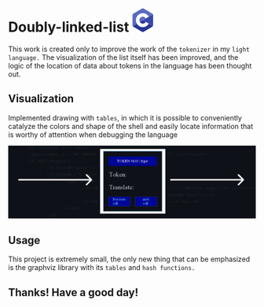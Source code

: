 # Doubly-linked-list ![c](https://raw.githubusercontent.com/Mchl-krpch/Doubly-linked-list/7eeab6f1e36e352cbdbf587e8de2a8befba8199f/viz/c.svg)
This work is created only to improve the work of the `tokenizer` in my `light language.` The visualization of the list itself has been improved, and the logic of the location of data about tokens in the language has been thought out.

## Visualization
Implemented drawing with `tables`, in which it is possible to conveniently catalyze the colors and shape of the shell and easily locate information that is worthy of attention when debugging the language

![sample](https://raw.githubusercontent.com/Mchl-krpch/Doubly-linked-list/main/viz/token-cell2.jpg)

## Usage
This project is extremely small, the only new thing that can be emphasized is the graphviz library with its `tables` and `hash functions.`

## Thanks! Have a good day!

